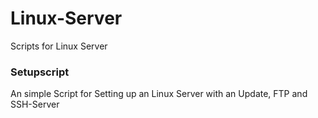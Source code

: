 # Linux-Server
Scripts for Linux Server
### Setupscript
An simple Script for Setting up an Linux Server with an Update, FTP and SSH-Server
